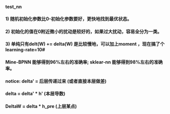#### test_nn
#### 1) 随机初始化参数比0-初始化参数要好，更快地找到最优状态。
#### 2) 初始化的值在0附近微小的扰动是较好的，如果过大扰动，容易全分为一类。
#### 3) 单纯只有delt(W) += delta(W) 是比较慢地，可以加上moment ，现在搞了个learning-rate=10#
#### Mine-BPNN 能够得到96%左右的准确率; sklear-nn 能够得到98%左右的准确率。

#### notice: delta' = 后层传递过来  (或者直接本层做差)
####         delta  = delta' * h'   (本层导数)
####         DeltaW = delta * h_pre (上层某点)


